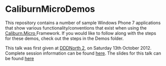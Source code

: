 CaliburnMicroDemos
==================

This repository contains a number of sample Windows Phone 7 applications that show various functionality/conventions that exist when using the [Caliburn.Micro ](http://caliburnmicro.codeplex.com/) Framework.  If you would like to follow along with the steps for these demos, check out the steps in the Demos folder.

This talk was first given at [DDDNorth 2](http://developerdeveloperdeveloper.com/north2/), on Saturday 13th October 2012.  Complete session information can be found [here](http://developerdeveloperdeveloper.com/north2/ViewSession.aspx?SessionID=975).  The slides for this talk can be found [here](http://www.slideshare.net/gep13/getting-started-with-caliburnmicro-and-windows-phone-7)